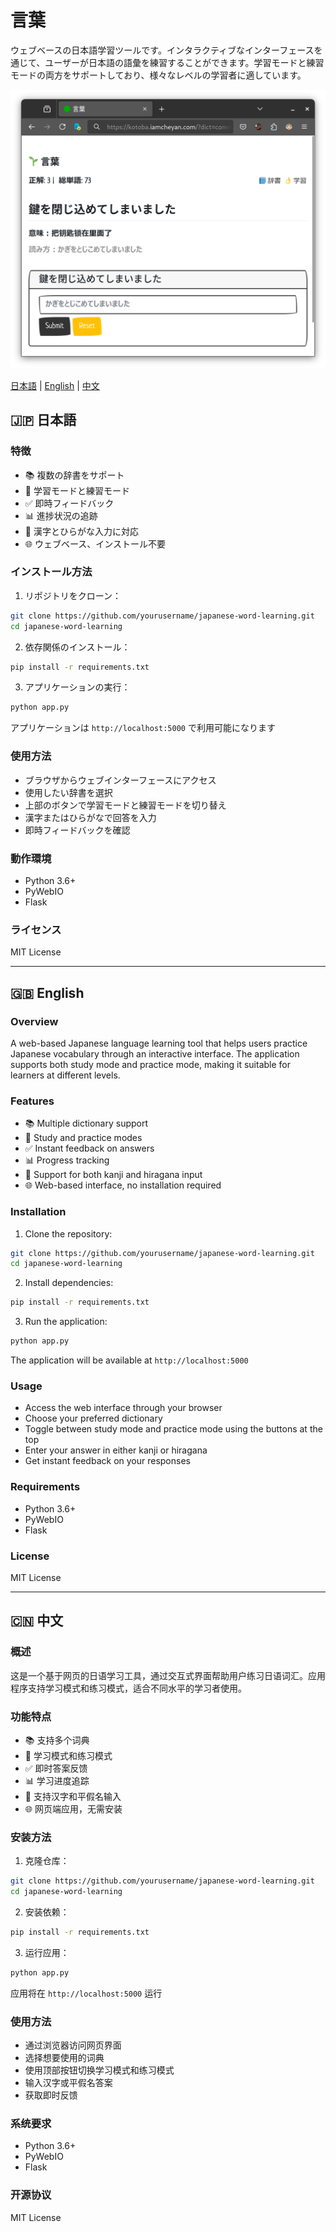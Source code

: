 # 言葉

ウェブベースの日本語学習ツールです。インタラクティブなインターフェースを通じて、ユーザーが日本語の語彙を練習することができます。学習モードと練習モードの両方をサポートしており、様々なレベルの学習者に適しています。

![](assets/image-20250105223827741.png)

 [日本語](#japanese) | [English](#english) | [中文](#chinese) 

<a name="japanese"></a>

## 🇯🇵 日本語

### 特徴
- 📚 複数の辞書をサポート
- 🔄 学習モードと練習モード
- ✅ 即時フィードバック
- 📊 進捗状況の追跡
- 🎯 漢字とひらがな入力に対応
- 🌐 ウェブベース、インストール不要

### インストール方法
1. リポジトリをクローン：
```bash
git clone https://github.com/yourusername/japanese-word-learning.git
cd japanese-word-learning
```

2. 依存関係のインストール：
```bash
pip install -r requirements.txt
```

3. アプリケーションの実行：
```bash
python app.py
```

アプリケーションは `http://localhost:5000` で利用可能になります

### 使用方法
- ブラウザからウェブインターフェースにアクセス
- 使用したい辞書を選択
- 上部のボタンで学習モードと練習モードを切り替え
- 漢字またはひらがなで回答を入力
- 即時フィードバックを確認

### 動作環境
- Python 3.6+
- PyWebIO
- Flask

### ライセンス
MIT License 

---

<a name="english"></a>
## 🇬🇧 English

### Overview
A web-based Japanese language learning tool that helps users practice Japanese vocabulary through an interactive interface. The application supports both study mode and practice mode, making it suitable for learners at different levels.

### Features
- 📚 Multiple dictionary support
- 🔄 Study and practice modes
- ✅ Instant feedback on answers
- 📊 Progress tracking
- 🎯 Support for both kanji and hiragana input
- 🌐 Web-based interface, no installation required

### Installation
1. Clone the repository:
```bash
git clone https://github.com/yourusername/japanese-word-learning.git
cd japanese-word-learning
```

2. Install dependencies:
```bash
pip install -r requirements.txt
```

3. Run the application:
```bash
python app.py
```

The application will be available at `http://localhost:5000`

### Usage
- Access the web interface through your browser
- Choose your preferred dictionary
- Toggle between study mode and practice mode using the buttons at the top
- Enter your answer in either kanji or hiragana
- Get instant feedback on your responses

### Requirements
- Python 3.6+
- PyWebIO
- Flask

### License
MIT License

---

<a name="chinese"></a>
## 🇨🇳 中文

### 概述
这是一个基于网页的日语学习工具，通过交互式界面帮助用户练习日语词汇。应用程序支持学习模式和练习模式，适合不同水平的学习者使用。

### 功能特点
- 📚 支持多个词典
- 🔄 学习模式和练习模式
- ✅ 即时答案反馈
- 📊 学习进度追踪
- 🎯 支持汉字和平假名输入
- 🌐 网页端应用，无需安装

### 安装方法
1. 克隆仓库：
```bash
git clone https://github.com/yourusername/japanese-word-learning.git
cd japanese-word-learning
```

2. 安装依赖：
```bash
pip install -r requirements.txt
```

3. 运行应用：
```bash
python app.py
```

应用将在 `http://localhost:5000` 运行

### 使用方法
- 通过浏览器访问网页界面
- 选择想要使用的词典
- 使用顶部按钮切换学习模式和练习模式
- 输入汉字或平假名答案
- 获取即时反馈

### 系统要求
- Python 3.6+
- PyWebIO
- Flask

### 开源协议
MIT License

